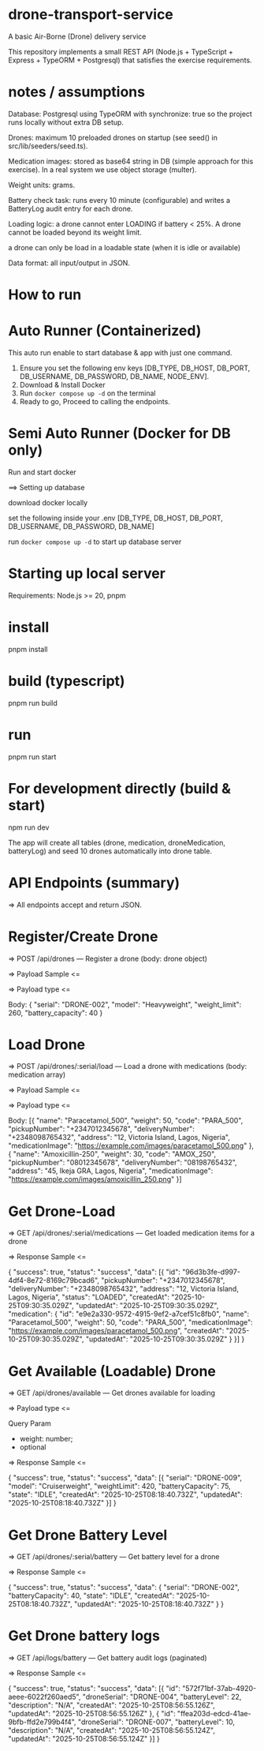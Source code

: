 # drone-transport-service

A basic Air-Borne (Drone) delivery service

This repository implements a small REST API (Node.js + TypeScript + Express + TypeORM + Postgresql) that satisfies the exercise requirements.

# notes / assumptions

Database: Postgresql using TypeORM with synchronize: true so the project runs locally without extra DB setup.

Drones: maximum 10 preloaded drones on startup (see seed() in src/lib/seeders/seed.ts).

Medication images: stored as base64 string in DB (simple approach for this exercise). In a real system we use object storage (multer).

Weight units: grams.

Battery check task: runs every 10 minute (configurable) and writes a BatteryLog audit entry for each drone.

Loading logic: a drone cannot enter LOADING if battery < 25%. A drone cannot be loaded beyond its weight limit.

a drone can only be load in a loadable state (when it is idle or available)

Data format: all input/output in JSON.

# How to run

# Auto Runner (Containerized)

This auto run enable to start database & app with just one command.

1. Ensure you set the following env keys [DB_TYPE, DB_HOST, DB_PORT, DB_USERNAME, DB_PASSWORD, DB_NAME, NODE_ENV].
2. Download & Install Docker
3. Run `docker compose up -d` on the terminal
4. Ready to go, Proceed to calling the endpoints.

# Semi Auto Runner (Docker for DB only)

Run and start docker

==> Setting up database

download docker locally

set the following inside your .env [DB_TYPE, DB_HOST, DB_PORT, DB_USERNAME, DB_PASSWORD, DB_NAME]

run `docker compose up -d` to start up database server

# Starting up local server

Requirements: Node.js >= 20, pnpm

# install

pnpm install

# build (typescript)

pnpm run build

# run

pnpm run start

# For development directly (build & start)

npm run dev

The app will create all tables (drone, medication, droneMedication, batteryLog) and seed 10 drones automatically into drone table.

# API Endpoints (summary)

=> All endpoints accept and return JSON.

# Register/Create Drone

=> POST /api/drones — Register a drone (body: drone object)

=> Payload Sample <=

=> Payload type <=

Body:
{
"serial": "DRONE-002",
"model": "Heavyweight",
"weight_limit": 260,
"battery_capacity": 40
}

# Load Drone

=> POST /api/drones/:serial/load — Load a drone with medications (body: medication array)

=> Payload Sample <=

=> Payload type <=

Body:
[{
"name": "Paracetamol_500",
"weight": 50,
"code": "PARA_500",
"pickupNumber": "+2347012345678",
"deliveryNumber": "+2348098765432",
"address": "12, Victoria Island, Lagos, Nigeria",
"medicationImage": "https://example.com/images/paracetamol_500.png"
},
{
"name": "Amoxicillin-250",
"weight": 30,
"code": "AMOX_250",
"pickupNumber": "08012345678",
"deliveryNumber": "08198765432",
"address": "45, Ikeja GRA, Lagos, Nigeria",
"medicationImage": "https://example.com/images/amoxicillin_250.png"
}]

# Get Drone-Load

=> GET /api/drones/:serial/medications — Get loaded medication items for a drone

=> Response Sample <=

{
"success": true,
"status": "success",
"data": [{
"id": "96d3b3fe-d997-4df4-8e72-8169c79bcad6",
"pickupNumber": "+2347012345678",
"deliveryNumber": "+2348098765432",
"address": "12, Victoria Island, Lagos, Nigeria",
"status": "LOADED",
"createdAt": "2025-10-25T09:30:35.029Z",
"updatedAt": "2025-10-25T09:30:35.029Z",
"medication": {
"id": "e9e2a330-9572-4915-9ef2-a7cef51c8fb0",
"name": "Paracetamol_500",
"weight": 50,
"code": "PARA_500",
"medicationImage": "https://example.com/images/paracetamol_500.png",
"createdAt": "2025-10-25T09:30:35.029Z",
"updatedAt": "2025-10-25T09:30:35.029Z"
}
}]
}

# Get Available (Loadable) Drone

=> GET /api/drones/available — Get drones available for loading

=> Payload type <=

Query Param

- weight: number;
- optional

=> Response Sample <=

{
"success": true,
"status": "success",
"data": [{
"serial": "DRONE-009",
"model": "Cruiserweight",
"weightLimit": 420,
"batteryCapacity": 75,
"state": "IDLE",
"createdAt": "2025-10-25T08:18:40.732Z",
"updatedAt": "2025-10-25T08:18:40.732Z"
}]
}

# Get Drone Battery Level

=> GET /api/drones/:serial/battery — Get battery level for a drone

=> Response Sample <=

{
"success": true,
"status": "success",
"data": {
"serial": "DRONE-002",
"batteryCapacity": 40,
"state": "IDLE",
"createdAt": "2025-10-25T08:18:40.732Z",
"updatedAt": "2025-10-25T08:18:40.732Z"
}
}

# Get Drone battery logs

=> GET /api/logs/battery — Get battery audit logs (paginated)

=> Response Sample <=

{
"success": true,
"status": "success",
"data": [{
"id": "572f71bf-37ab-4920-aeee-6022f260aed5",
"droneSerial": "DRONE-004",
"batteryLevel": 22,
"description": "N/A",
"createdAt": "2025-10-25T08:56:55.126Z",
"updatedAt": "2025-10-25T08:56:55.126Z"
},
{
"id": "ffea203d-edcd-41ae-9bfb-ffd2e799b4f4",
"droneSerial": "DRONE-007",
"batteryLevel": 10,
"description": "N/A",
"createdAt": "2025-10-25T08:56:55.124Z",
"updatedAt": "2025-10-25T08:56:55.124Z"
}]
}
